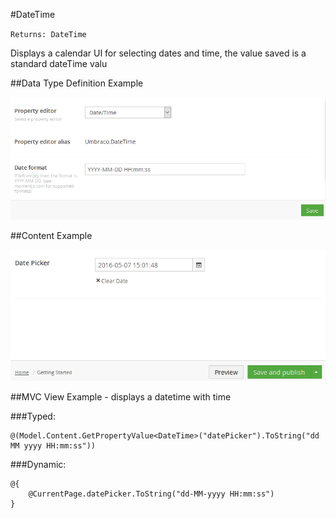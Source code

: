 #DateTime

`Returns: DateTime`

Displays a calendar UI for selecting dates and time, the value saved is a standard dateTime valu

##Data Type Definition Example

![Data Type Definition Example](images/Date-Time-With-Time-Data-Type.png)

##Content Example 

![Content Example](images/Date-Time-With-Time-Content.png)

##MVC View Example - displays a datetime with time 

###Typed:

	@(Model.Content.GetPropertyValue<DateTime>("datePicker").ToString("dd MM yyyy HH:mm:ss"))

###Dynamic: 

	@{
		@CurrentPage.datePicker.ToString("dd-MM-yyyy HH:mm:ss")
	}